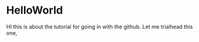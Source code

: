# HelloWorld
HI this is about the tutorial for going in with the github.
Let me trialhead this one,
